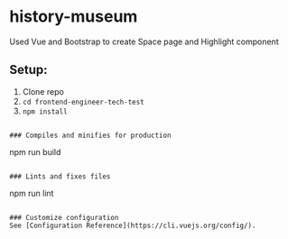 # history-museum

Used Vue and Bootstrap to create Space page and Highlight component

## Setup: 

1. Clone repo
2. `cd frontend-engineer-tech-test`
3. `npm install`
```

### Compiles and minifies for production
```
npm run build
```

### Lints and fixes files
```
npm run lint
```

### Customize configuration
See [Configuration Reference](https://cli.vuejs.org/config/).
